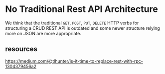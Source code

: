 # No Traditional Rest API Architecture

We think that the traditional `GET`, `POST`, `PUT`, `DELETE` HTTP verbs for structuring a CRUD REST API is outdated and some newer structure relying more on JSON are more appropriate.



## resources

https://medium.com/@tlhunter/is-it-time-to-replace-rest-with-rpc-1304379456a2

